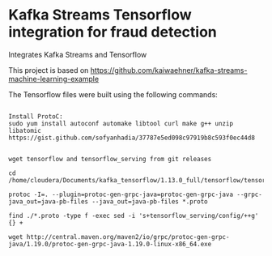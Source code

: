 # Kafka Streams Tensorflow integration for fraud detection
Integrates Kafka Streams and Tensorflow

This project is based on
https://github.com/kaiwaehner/kafka-streams-machine-learning-example

The Tensorflow files were built using the following commands:


```

Install ProtoC:
sudo yum install autoconf automake libtool curl make g++ unzip libatomic
https://gist.github.com/sofyanhadia/37787e5ed098c97919b8c593f0ec44d8


wget tensorflow and tensorflow_serving from git releases
 
cd /home/cloudera/Documents/kafka_tensorflow/1.13.0_full/tensorflow/tensorflow/core/framework

protoc -I=. --plugin=protoc-gen-grpc-java=protoc-gen-grpc-java --grpc-java_out=java-pb-files --java_out=java-pb-files *.proto

find ./*.proto -type f -exec sed -i 's+tensorflow_serving/config/++g' {} +

wget http://central.maven.org/maven2/io/grpc/protoc-gen-grpc-java/1.19.0/protoc-gen-grpc-java-1.19.0-linux-x86_64.exe
```

